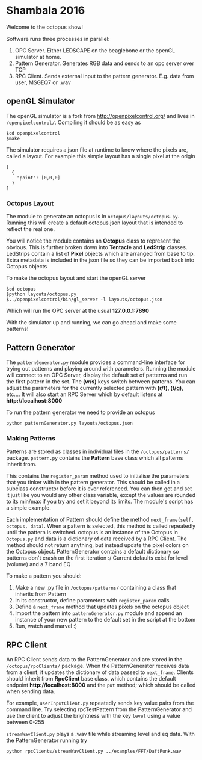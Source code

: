 # Shambala 2016 #

Welcome to the octopus show! 

Software runs three processes in parallel:

1. OPC Server. Either LEDSCAPE on the beaglebone or the openGL simulator at home.
2. Pattern Generator. Generates RGB data and sends to an opc server over TCP
3. RPC Client. Sends external input to the pattern generator. E.g. data from user, MSGEQ7 or .wav

## openGL Simulator ##

The openGL simulator is a fork from http://openpixelcontrol.org/ and lives in `/openpixelcontrol/`. Compiling it should be as easy as

```
$cd openpixelcontrol
$make
```

The simulator requires a json file at runtime to know where the pixels are, called a layout. For example this simple layout has a single pixel at the origin
```
[
  {
    "point": [0,0,0]
  }
]
```

### Octopus Layout ###

The module to generate an octopus is in `octopus/layouts/octopus.py`. Running this will create a default octopus.json layout that is intended to reflect the real one. 

You will notice the module contains an **Octopus** class to represent the obvious. This is further broken down into **Tentacle** and **LedStrip** classes. LedStrips contain a list of **Pixel** objects which are arranged from base to tip. Extra metadata is included in the json file so they can be imported back into Octopus objects

To make the octopus layout and start the openGL server
```
$cd octopus
$python layouts/octopus.py
$../openpixelcontrol/bin/gl_server -l layouts/octopus.json 
```

Which will run the OPC server at the usual **127.0.0.1:7890**

With the simulator up and running, we can go ahead and make some patterns!

## Pattern Generator ##

The `patternGenerator.py` module provides a command-line interface for trying out patterns and playing around with parameters. Running the module will connect to an OPC Server, display the default set of patterns and run the first pattern in the set. The **(w/s)** keys switch between patterns. You can adjust the parameters for the currently selected pattern with **(r/f), (t/g)**, etc.... It will also start an RPC Server which by default listens at **http://localhost:8000**

To run the pattern generator we need to provide an octopus

```python patternGenerator.py layouts/octopus.json```

### Making Patterns ###

Patterns are stored as classes in individual files in the `/octopus/patterns/` package. `pattern.py` contains the **Pattern** base class which all patterns inherit from. 

This contains the `register_param` method used to initialise the parameters that you tinker with in the pattern generator. This should be called in a subclass constructor before it is ever referenced. You can then get and set it just like you would any other class variable, except the values are rounded to its min/max if you try and set it beyond its limits. The module's script has a simple example.

Each implementation of Pattern should define the method `next_frame(self, octopus, data)`. When a pattern is selected, this method is called repeatedly until the pattern is switched. octopus is an instance of the Octopus in `Octopus.py` and data is a dictionary of data received by a RPC Client. The method should not return anything, but instead update the pixel colors on the Octopus object. PatternGenerator contains a default dictionary so patterns don't crash on the first iteration :/ Current defaults exist for level (volume) and a 7 band EQ 

To make a pattern you should:

1. Make a new .py file in `/octopus/patterns/` containing a class that inherits from Pattern
2. In its constructor, define parameters with `register_param` calls
3. Define a `next_frame` method that updates pixels on the octopus object
4. Import the pattern into `patternGenerator.py` module and append an instance of your new pattern to the default set in the script at the bottom
5. Run, watch and marvel :)

## RPC Client ##

An RPC Client sends data to the PatternGenerator and are stored in the `/octopus/rpcClients/` package. When the PatternGenerator receives data from a client, it updates the dictionary of data passed to `next_frame`. Clients should inherit from **RpcClient** base class, which contains the default endpoint **http://localhost:8000** and the `put` method; which should be called when sending data.

For example, `userInputClient.py` repeatedly sends key value pairs from the command line. Try selecting rpcTestPattern from the PatternGenerator and use the client to adjust the brightness with the key `level` using a value between 0-255

`streamWavClient.py` plays a .wav file while streaming level and eq data. With the PatternGenerator running try

`python rpcClients/streamWavClient.py ../examples/FFT/DaftPunk.wav`